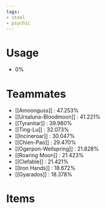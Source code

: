 ```yaml
---
tags:
- steel
- psychic
---
```

# Usage
- 0%
# Teammates
- [[Amoonguss]] : 47.253%
- [[Ursaluna-Bloodmoon]] : 41.221%
- [[Tyranitar]] : 39.980%
- [[Ting-Lu]] : 32.073%
- [[Incineroar]] : 30.047%
- [[Chien-Pao]] : 29.470%
- [[Ogerpon-Wellspring]] : 21.828%
- [[Roaring Moon]] : 21.423%
- [[Clefable]] : 21.421%
- [[Iron Hands]] : 18.672%
- [[Gyarados]] : 18.378%
# Items